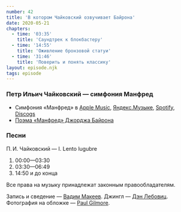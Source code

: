 ```yaml
---
number: 42
title: 'В котором Чайковский озвучивает Байрона'
date: 2020-05-21
chapters:
  - time: '03:35'
    title: 'Саундтрек к блокбастеру'
  - time: '14:55'
    title: 'Оживление бронзовой статуи'
  - time: '31:46'
    title: 'Поверить и понять классику'
layout: episode.njk
tags: episode
---
```


### Петр Ильич Чайковский — симфония Манфред

- Симфония «Манфред» в
  [Apple Music](https://music.apple.com/album/1510207935),
  [Яндекс.Музыке](https://music.yandex.ru/album/9683454),
  [Spotify](https://open.spotify.com/album/4IyceaNKtAtfoVDTAk8ZGz),
  [Discogs](https://www.discogs.com/release/12613138)
- [Поэма «Манфред» Джорджа Байрона](http://www.lib.ru/POEZIQ/BAJRON/byron4_1.txt)

### Песни

П. И. Чайковский — I. Lento lugubre

1. 00:00—03:30
2. 03:30—06:49
3. 14:50 и до конца

Все права на музыку принадлежат законным правообладателям.

Запись и сведение — [Вадим Макеев](https://twitter.com/pepelsbey).
Джингл — [Дэн Лебовиц](https://www.youtube.com/channel/UC38A5qHrlc_Zgua7vL4b96w).
Фотография на обложке — [Paul Gilmore](https://unsplash.com/photos/mqO0Rf-PUMs).

